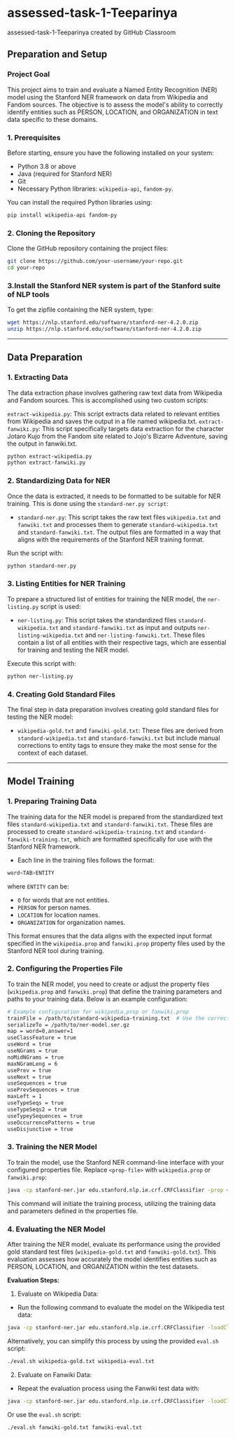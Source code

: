 # assessed-task-1-Teeparinya
assessed-task-1-Teeparinya created by GitHub Classroom

## **Preparation and Setup**

### Project Goal
This project aims to train and evaluate a Named Entity Recognition (NER) model using the Stanford NER framework on data from Wikipedia and Fandom sources. The objective is to assess the model's ability to correctly identify entities such as PERSON, LOCATION, and ORGANIZATION in text data specific to these domains.


### **1. Prerequisites**
Before starting, ensure you have the following installed on your system:
- Python 3.8 or above
- Java (required for Stanford NER)
- Git
- Necessary Python libraries: `wikipedia-api`, `fandom-py`.

You can install the required Python libraries using:
```bash
pip install wikipedia-api fandom-py 
```

### **2. Cloning the Repository**
Clone the GitHub repository containing the project files:
```bash
git clone https://github.com/your-username/your-repo.git
cd your-repo
```

### **3.Install the Stanford NER system is part of the Stanford suite of NLP tools**
To get the zipfile containing the NER system, type:

```bash
wget https://nlp.stanford.edu/software/stanford-ner-4.2.0.zip
unzip https://nlp.stanford.edu/software/stanford-ner-4.2.0.zip
``` 
---

## **Data Preparation**

### **1. Extracting Data**
The data extraction phase involves gathering raw text data from Wikipedia and Fandom sources. This is accomplished using two custom scripts:

`extract-wikipedia.py`: This script extracts data related to relevant entities from Wikipedia and saves the output in a file named wikipedia.txt.
`extract-fanwiki.py`: This script specifically targets data extraction for the character Jotaro Kujo from the Fandom site related to Jojo's Bizarre Adventure, saving the output in fanwiki.txt.

```bash
python extract-wikipedia.py
python extract-fanwiki.py
```
### **2. Standardizing Data for NER**
Once the data is extracted, it needs to be formatted to be suitable for NER training. This is done using the `standard-ner.py script`:
  - `standard-ner.py`: This script takes the raw text files `wikipedia.txt` and `fanwiki.txt` and processes them to generate `standard-wikipedia.txt` and `standard-fanwiki.txt`. The output files are formatted in a way that aligns with the requirements of the Stanford NER training format.
    
Run the script with:
```bash
python standard-ner.py
```

### **3. Listing Entities for NER Training**
To prepare a structured list of entities for training the NER model, the `ner-listing.py` script is used:
  - `ner-listing.py`: This script takes the standardized files `standard-wikipedia.txt` and `standard-fanwiki.txt` as input and outputs `ner-listing-wikipedia.txt` and `ner-listing-fanwiki.txt`. These files contain a list of all entities with their respective tags, which are essential for training and testing the NER model.

Execute this script with:
```bash
python ner-listing.py
```
### **4. Creating Gold Standard Files**
The final step in data preparation involves creating gold standard files for testing the NER model:
  - `wikipedia-gold.txt` and `fanwiki-gold.txt`: These files are derived from `standard-wikipedia.txt` and `standard-fanwiki.txt` but include manual corrections to entity tags to ensure they make the most sense for the context of each dataset.
---

## **Model Training**

### **1. Preparing Training Data**
The training data for the NER model is prepared from the standardized text files `standard-wikipedia.txt` and `standard-fanwiki.txt`. These files are processed to create `standard-wikipedia-training.txt` and `standard-fanwiki-training.txt`, which are formatted specifically for use with the Stanford NER framework.
  - Each line in the training files follows the format:
```bash
word<TAB>ENTITY
```
where `ENTITY` can be:

  - `O` for words that are not entities.
  - `PERSON` for person names.
  - `LOCATION` for location names.
  - `ORGANIZATION` for organization names.

This format ensures that the data aligns with the expected input format specified in the `wikipedia.prop` and `fanwiki.prop` property files used by the Stanford NER tool during training.

### **2. Configuring the Properties File**
To train the NER model, you need to create or adjust the property files (`wikipedia.prop` and `fanwiki.prop`) that define the training parameters and paths to your training data. Below is an example configuration:
```bash
# Example configuration for wikipedia.prop or fanwiki.prop
trainFile = /path/to/standard-wikipedia-training.txt  # Use the correct path to training file
serializeTo = /path/to/ner-model.ser.gz
map = word=0,answer=1
useClassFeature = true
useWord = true
useNGrams = true
noMidNGrams = true
maxNGramLeng = 6
usePrev = true
useNext = true
useSequences = true
usePrevSequences = true
maxLeft = 1
useTypeSeqs = true
useTypeSeqs2 = true
useTypeySequences = true
useOccurrencePatterns = true
useDisjunctive = true
```

### **3. Training the NER Model**
To train the model, use the Stanford NER command-line interface with your configured properties file. Replace `<prop-file>` with `wikipedia.prop` or `fanwiki.prop`:
```bash
java -cp stanford-ner.jar edu.stanford.nlp.ie.crf.CRFClassifier -prop <prop-file>
```
This command will initiate the training process, utilizing the training data and parameters defined in the properties file.

### **4. Evaluating the NER Model**
After training the NER model, evaluate its performance using the provided gold standard test files (`wikipedia-gold.txt` and `fanwiki-gold.txt`). This evaluation assesses how accurately the model identifies entities such as PERSON, LOCATION, and ORGANIZATION within the test datasets.

**Evaluation Steps:**
1. Evaluate on Wikipedia Data:
-  Run the following command to evaluate the model on the Wikipedia test data:
```bash
java -cp stanford-ner.jar edu.stanford.nlp.ie.crf.CRFClassifier -loadClassifier ner-model.ser.gz -testFile /path/to/wikipedia-gold.txt
```
Alternatively, you can simplify this process by using the provided `eval.sh` script:
```bash
./eval.sh wikipedia-gold.txt wikipedia-eval.txt
```
2. Evaluate on Fanwiki Data:
- Repeat the evaluation process using the Fanwiki test data with:
```bash
java -cp stanford-ner.jar edu.stanford.nlp.ie.crf.CRFClassifier -loadClassifier ner-model.ser.gz -testFile /path/to/fanwiki-gold.txt
```
Or use the `eval.sh` script:
```bash
./eval.sh fanwiki-gold.txt fanwiki-eval.txt
```

